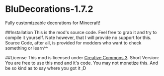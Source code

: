 BluDecorations-1.7.2
====================

Fully customizeable decorations for Minecraft!

##Installation
This is the mod's source code. Feel free to grab it and try to compile it yourself. Note however, that I will provide no support for this. Source Code, after all, is provided for modders who want to check something or learn^^

##License
This mod is licensed under [Creative Commons 3](http://creativecommons.org/licenses/by/3.0/).
Short Version: You are free to use this mod and it's code. You may not monetize this. And be so kind as to say where you got it ;D
